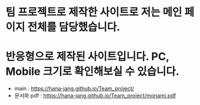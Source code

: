 # 팀 프로젝트로 제작한 사이트로 저는 메인 페이지 전체를 담당했습니다.
# 반응형으로 제작된 사이트입니다. PC, Mobile 크기로 확인해보실 수 있습니다.

- main : https://hana-jang.github.io/Team_project/
- 문서화 pdf : https://hana-jang.github.io/Team_project/monami.pdf
